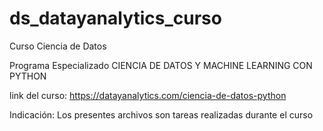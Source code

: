 # ds_datayanalytics_curso
Curso Ciencia de Datos

Programa Especializado
CIENCIA DE DATOS Y MACHINE LEARNING CON PYTHON

link del curso: https://datayanalytics.com/ciencia-de-datos-python

Indicación: Los presentes archivos son tareas realizadas durante el curso

